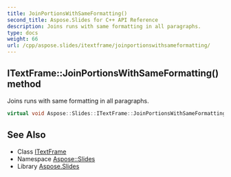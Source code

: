 ```yaml
---
title: JoinPortionsWithSameFormatting()
second_title: Aspose.Slides for C++ API Reference
description: Joins runs with same formatting in all paragraphs.
type: docs
weight: 66
url: /cpp/aspose.slides/itextframe/joinportionswithsameformatting/
---
```

## ITextFrame::JoinPortionsWithSameFormatting() method


Joins runs with same formatting in all paragraphs.

```cpp
virtual void Aspose::Slides::ITextFrame::JoinPortionsWithSameFormatting()=0
```

## See Also

* Class [ITextFrame](./)
* Namespace [Aspose::Slides](../)
* Library [Aspose.Slides](../../)